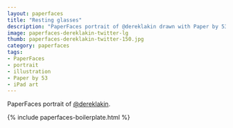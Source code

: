 ```yaml
---
layout: paperfaces
title: "Resting glasses"
description: "PaperFaces portrait of @dereklakin drawn with Paper by 53 on an iPad."
image: paperfaces-dereklakin-twitter-lg
thumb: paperfaces-dereklakin-twitter-150.jpg
category: paperfaces
tags: 
- PaperFaces
- portrait
- illustration
- Paper by 53
- iPad art
---
```


PaperFaces portrait of [@dereklakin](http://twitter.com/dereklakin).

{% include paperfaces-boilerplate.html %}